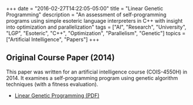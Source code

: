 +++
date = "2016-02-27T14:22:05-05:00"
title = "Linear Genetic Programming"
description = "An assessment of self-programming programs using simple esoteric language interpreters in C++ with insight into optimization and parallelization"
tags = ["AI", "Research", "University", "LGP", "Esoteric", "C++", "Optimization", "Parallelism", "Genetic"]
topics = ["Artificial Intelligence", "Papers"]
+++

## Original Course Paper (2014)
This paper was written for an artificial intelligence course (COIS-4550H) in 2014. It examines a self-programming program using genetic algorithm techniques (with a 
fitness evaluation).

* [Linear Genetic Programming (PDF)](/files/AI_A4_LGP.pdf)


